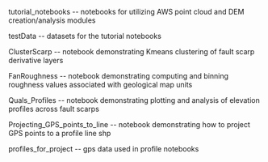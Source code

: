 tutorial_notebooks -- notebooks for utilizing AWS point cloud and DEM creation/analysis modules

testData -- datasets for the tutorial notebooks

ClusterScarp -- notebook demonstrating Kmeans clustering of fault scarp derivative layers

FanRoughness -- notebook demonstrating computing and binning roughness values associated with geological map units

Quals_Profiles -- notebook demonstrating plotting and analysis of elevation profiles across fault scarps

Projecting_GPS_points_to_line -- notebook demonstrating how to project GPS points to a profile line shp

profiles_for_project -- gps data used in profile notebooks
